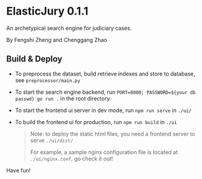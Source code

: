 # ElasticJury 0.1.1

An archetypical search engine for judiciary cases.

By Fengshi Zheng and Chenggang Zhao

## Build & Deploy

- To preprocess the dataset, build retrieve indexes and store to database, see `preprocessor/main.py`

- To start the search engine backend, run `PORT=8000; PASSWORD=${your db passwd} go run .` in the root directory.

- To start the frontend ui server in dev mode, run `npm run serve` in `./ui/`

- To build the frontend ui for production, run `npm run build` in `./ui`
    > Note: to deploy the static html files, you need a frontend server to serve `./ui/dist/`
    > 
    > For example, a sample nginx configuration file is located at `./ui/nginx.conf`, go check it out!

Have fun!
